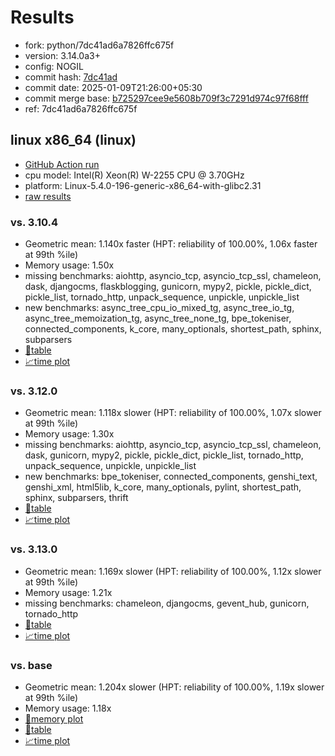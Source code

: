 # Results

- fork: python/7dc41ad6a7826ffc675f
- version: 3.14.0a3+
- config: NOGIL
- commit hash: [7dc41ad](https://github.com/python/cpython/commit/7dc41ad)
- commit date: 2025-01-09T21:26:00+05:30
- commit merge base: [b725297cee9e5608b709f3c7291d974c97f68fff](https://github.com/python/cpython/commit/b725297cee9e5608b709f3c7291d974c97f68fff)
- ref: 7dc41ad6a7826ffc675f

## linux x86_64 (linux)

- [GitHub Action run](https://github.com/faster-cpython/benchmarking/actions/runs/12696200281)
- cpu model: Intel(R) Xeon(R) W-2255 CPU @ 3.70GHz
- platform: Linux-5.4.0-196-generic-x86_64-with-glibc2.31
- [raw results](bm-20250109-linux-x86_64-python-7dc41ad6a7826ffc675f-3.14.0a3%2B-7dc41ad.json)

### vs. 3.10.4

- Geometric mean: 1.140x faster (HPT: reliability of 100.00%, 1.06x faster at 99th %ile)
- Memory usage: 1.50x
- missing benchmarks: aiohttp, asyncio_tcp, asyncio_tcp_ssl, chameleon, dask, djangocms, flaskblogging, gunicorn, mypy2, pickle, pickle_dict, pickle_list, tornado_http, unpack_sequence, unpickle, unpickle_list
- new benchmarks: async_tree_cpu_io_mixed_tg, async_tree_io_tg, async_tree_memoization_tg, async_tree_none_tg, bpe_tokeniser, connected_components, k_core, many_optionals, shortest_path, sphinx, subparsers
- [📄table](bm-20250109-linux-x86_64-python-7dc41ad6a7826ffc675f-3.14.0a3%2B-7dc41ad-vs-3.10.4.md)
- [📈time plot](bm-20250109-linux-x86_64-python-7dc41ad6a7826ffc675f-3.14.0a3%2B-7dc41ad-vs-3.10.4.svg)

### vs. 3.12.0

- Geometric mean: 1.118x slower (HPT: reliability of 100.00%, 1.07x slower at 99th %ile)
- Memory usage: 1.30x
- missing benchmarks: aiohttp, asyncio_tcp, asyncio_tcp_ssl, chameleon, dask, gunicorn, mypy2, pickle, pickle_dict, pickle_list, tornado_http, unpack_sequence, unpickle, unpickle_list
- new benchmarks: bpe_tokeniser, connected_components, genshi_text, genshi_xml, html5lib, k_core, many_optionals, pylint, shortest_path, sphinx, subparsers, thrift
- [📄table](bm-20250109-linux-x86_64-python-7dc41ad6a7826ffc675f-3.14.0a3%2B-7dc41ad-vs-3.12.0.md)
- [📈time plot](bm-20250109-linux-x86_64-python-7dc41ad6a7826ffc675f-3.14.0a3%2B-7dc41ad-vs-3.12.0.svg)

### vs. 3.13.0

- Geometric mean: 1.169x slower (HPT: reliability of 100.00%, 1.12x slower at 99th %ile)
- Memory usage: 1.21x
- missing benchmarks: chameleon, djangocms, gevent_hub, gunicorn, tornado_http
- [📄table](bm-20250109-linux-x86_64-python-7dc41ad6a7826ffc675f-3.14.0a3%2B-7dc41ad-vs-3.13.0.md)
- [📈time plot](bm-20250109-linux-x86_64-python-7dc41ad6a7826ffc675f-3.14.0a3%2B-7dc41ad-vs-3.13.0.svg)

### vs. base

- Geometric mean: 1.204x slower (HPT: reliability of 100.00%, 1.19x slower at 99th %ile)
- Memory usage: 1.18x
- [🧠memory plot](bm-20250109-linux-x86_64-python-7dc41ad6a7826ffc675f-3.14.0a3%2B-7dc41ad-vs-base-mem.svg)
- [📄table](bm-20250109-linux-x86_64-python-7dc41ad6a7826ffc675f-3.14.0a3%2B-7dc41ad-vs-base.md)
- [📈time plot](bm-20250109-linux-x86_64-python-7dc41ad6a7826ffc675f-3.14.0a3%2B-7dc41ad-vs-base.svg)

